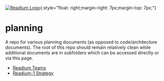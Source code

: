 [![Readium Logo](https://readium.org/assets/logos/readiumlogo_64.png)](https://readium.org){:style="float: right;margin-right: 7px;margin-top: 7px;"}

# planning

A repo for various planning documents (as opposed to code/architecture documents).  The root of this repo should remain relatively clean while additional documents are in subfolders which can be accessed directly or via this page.

- [Readium Teams](teams)
- [Readium-1 Strategy](r1-strategy)

 

